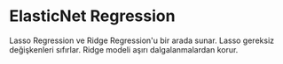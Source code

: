 # ElasticNet Regression
 Lasso Regression ve Ridge Regression'u bir arada sunar.
 Lasso gereksiz değişkenleri sıfırlar.
 Ridge modeli aşırı dalgalanmalardan korur.
 